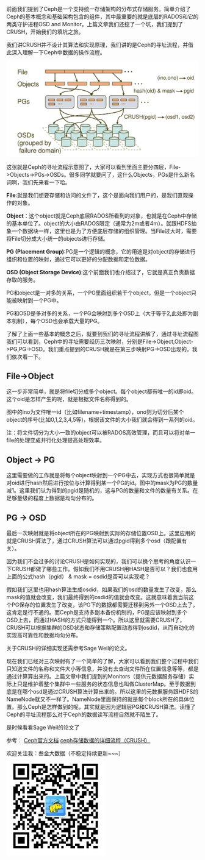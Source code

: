 前面我们提到了Ceph是一个支持统一存储架构的分布式存储服务。简单介绍了Ceph的基本概念和基础架构包含的组件，其中最重要的就是底层的RADOS和它的两类守护进程OSD and Monitor。上篇文章我们还挖了一个坑，我们提到了CRUSH，开始我们的填坑之旅。

我们讲CRUSH并不设计其算法和实现原理，我们讲的是Ceph的寻址流程，并借此深入理解一下Ceph中数据的操作流程。

![ceph read or write](./imgs/cephrw.png)

这张就是Ceph的寻址流程示意图了，大家可以看到里面主要分四层，File->Objects->PGs->OSDs。很多同学就要问了，这什么Objects，PGs是什么新名词啊，我们先来看一下哈。

**File**:就是我们想要存储和访问的文件了，这个是面向我们用户的，是我们直观操作的对象。

**Object**：这个object就是Ceph底层RADOS所看到的对象，也就是在Ceph中存储的基本单位了。object的大小由RADOS限定（通常为2m或者4m）。就跟HDFS抽象一个数据块一样，这里也是为了方便底层存储的组织管理。当File过大时，需要将File切分成大小统一的objects进行存储。

**PG (Placement Group)**:PG是一个逻辑的概念，它的用途是对object的存储进行组织和位置的映射，通过它可以更好的分配数据和定位数据。

**OSD (Object Storage Device)**:这个前面我们也介绍过了，它就是真正负责数据存取的服务。

PG和object是一对多的关系，一个PG里面组织若干个object，但是一个object只能被映射到一个PG中。

PG和OSD是多对多的关系，一个PG会映射到多个OSD上（大于等于2,此处即为副本机制），每个OSD也会承载大量的PG。

了解了上面一些基本的概念之后，就要到我们的寻址流程讲解了，通过寻址流程图我们可以看到，Ceph中的寻址需要经历三次映射，分别是File->Object,Object->PG,PG->OSD。我们重点提到的CRUSH就是在第三步映射PG->OSD出现的。我们依次看一下。


## File->Object

这一步非常简单，就是将file切分成多个object。每个object都有唯一的id即oid。这个oid是怎样产生的呢，就是根据文件名称得到的。

图中的ino为文件唯一id（比如filename+timestamp），ono则为切分后某个object的序号(比如0,1,2,3,4,5等)，根据该文件的大小我们就会得到一系列的oid。

注：将文件切分为大小一致的object可以被RADOS高效管理，而且可以将对单一file的处理变成并行化处理提高处理效率。

## Object -> PG

这里需要做的工作就是将每个object映射到一个PG中去，实现方式也很简单就是对oid进行hash然后进行按位与计算得到某一个PG的id。图中的mask为PG的数量减1。这里我们认为得到的pgid是随机的，这与PG的数量和文件的数量有关系。在足够量级的程度上数据是均匀分布的。

## PG -> OSD

最后一次映射就是将object所在的PG映射到实际的存储位置OSD上。这里应用的就是CRUSH算法了，通过CRUSH算法可以通过pgid得到多个osd（跟配置有关）。

因为我们不会过多的讨论CRUSH是如何实现的，我们可以换个思考的角度认识一下CRUSH都做了哪些工作。假如我们不用CRUSH用HASH是否可以？我们也套用上面的公式hash（pgid） & mask = osdid是否可以实现呢？

假如我们这里也用hash算法生成osdid，如果我们的osd的数量发生了改变，那么mask的值就会改变，我们最终得到的osdid的值就会改变。这就意味着我当前这个PG保存的位置发生了改变，该PG下的数据都需要迁移到另外一个OSD上去了，这肯定是行不通的。而Ceph是支持多副本备份机制的，PG是应该映射到多个OSD上去，而通过HASH的方式只能得到一个。所以这里就需要CRUSH了，CRUSH可以根据集群的OSD状态和存储策略配置动态得到osdid，从而自动化的实现高可靠性和数据均匀分布。

关于CRUSH的详细实现还需参考Sage Weil的论文。

现在我们已经对三次映射有了一个简单的了解，大家可以看到我们整个过程中我们只知道文件的名称和文件大小等信息，并没有去查询文件所在位置信息等等，都是通过计算算出来的。上篇文章中我们提到的Monitors（提供元数据服务存储）实际上只是维护着整个集群中一些服务的状态信息也叫做ClusterMap。至于数据到底是在哪个osd是通过CRUSH算法计算出来的。所以这里的元数据服务跟HDFS的NameNode就又不一样了。NameNode里面保持的就是每个block所在的具体位置。那么Ceph是怎样做到的呢，其实就是因为逻辑层PG和CRUSH算法。读懂了Ceph的寻址流程那么对于Ceph的数据读写流程自然就不陌生了。

是时候看看Sage Weil的论文了

参考：
[Ceph官方文档](http://docs.ceph.org.cn/architecture/)
[ceph存储数据的详细流程（CRUSH）](https://blog.csdn.net/cloudxli/article/details/79518620)

欢迎关注我：叁金大数据（不稳定持续更新~~~）
![qrcode](./imgs/qrcode.jpg)